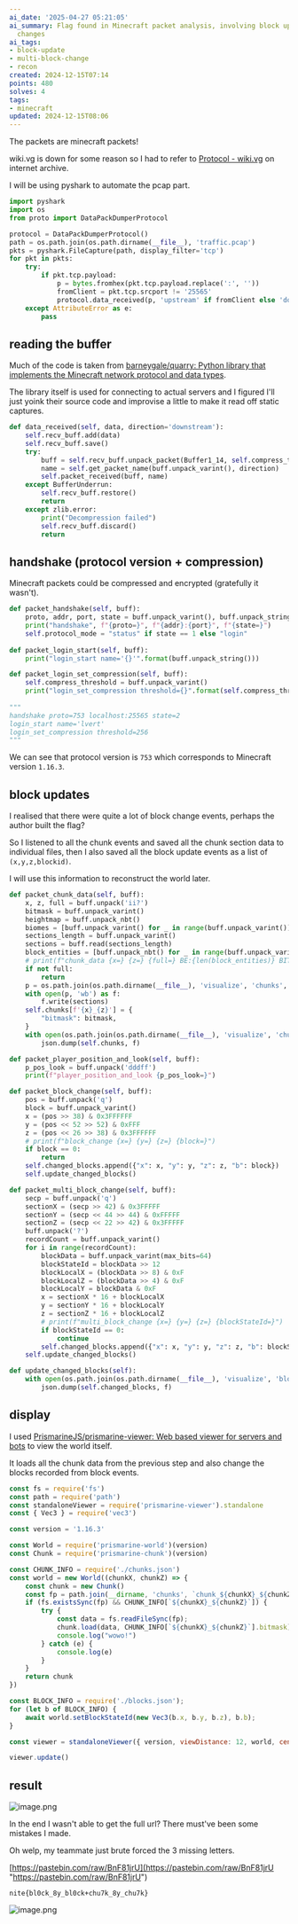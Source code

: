 ```yaml
---
ai_date: '2025-04-27 05:21:05'
ai_summary: Flag found in Minecraft packet analysis, involving block updates and multi-block
  changes
ai_tags:
- block-update
- multi-block-change
- recon
created: 2024-12-15T07:14
points: 480
solves: 4
tags:
- minecraft
updated: 2024-12-15T08:06
---
```


The packets are minecraft packets!

wiki.vg is down for some reason so I had to refer to [Protocol - wiki.vg](https://web.archive.org/web/20241129034846/https://wiki.vg/index.php?title=Protocol&oldid=16681#Multi_Block_Change) on internet archive.

I will be using pyshark to automate the pcap part.

```python [solve.py]
import pyshark
import os
from proto import DataPackDumperProtocol

protocol = DataPackDumperProtocol()
path = os.path.join(os.path.dirname(__file__), 'traffic.pcap')
pkts = pyshark.FileCapture(path, display_filter='tcp')
for pkt in pkts:
    try:
        if pkt.tcp.payload:
            p = bytes.fromhex(pkt.tcp.payload.replace(':', ''))
            fromClient = pkt.tcp.srcport != '25565'
            protocol.data_received(p, 'upstream' if fromClient else 'downstream')
    except AttributeError as e:
        pass
```

## reading the buffer

Much of the code is taken from [barneygale/quarry: Python library that implements the Minecraft network protocol and data types](https://github.com/barneygale/quarry).

The library itself is used for connecting to actual servers and I figured I'll just yoink their source code and improvise a little to make it read off static captures.

```python [proto.py]
def data_received(self, data, direction='downstream'):
	self.recv_buff.add(data)
	self.recv_buff.save()
	try:
		buff = self.recv_buff.unpack_packet(Buffer1_14, self.compress_threshold)
		name = self.get_packet_name(buff.unpack_varint(), direction)
		self.packet_received(buff, name)
	except BufferUnderrun:
		self.recv_buff.restore()
		return
	except zlib.error:
		print("Decompression failed")
		self.recv_buff.discard()
		return
```

## handshake (protocol version + compression)

Minecraft packets could be compressed and encrypted (gratefully it wasn't).

```python [proto.py]
def packet_handshake(self, buff):
	proto, addr, port, state = buff.unpack_varint(), buff.unpack_string(), buff.unpack("H"), buff.unpack_varint()
	print("handshake", f"{proto=}", f"{addr}:{port}", f"{state=}")
	self.protocol_mode = "status" if state == 1 else "login"
	
def packet_login_start(self, buff):
	print("login_start name='{}'".format(buff.unpack_string()))

def packet_login_set_compression(self, buff):
	self.compress_threshold = buff.unpack_varint()
	print("login_set_compression threshold={}".format(self.compress_threshold))
	
"""
handshake proto=753 localhost:25565 state=2
login_start name='lvert'
login_set_compression threshold=256
"""
```

We can see that protocol version is `753` which corresponds to Minecraft version `1.16.3`.
## block updates

I realised that there were quite a lot of block change events, perhaps the author built the flag?

So I listened to all the chunk events and saved all the chunk section data to individual files, then I also saved all the block update events as a list of `(x,y,z,blockid)`.

I will use this information to reconstruct the world later.

```python [proto.py]
def packet_chunk_data(self, buff):
	x, z, full = buff.unpack('ii?')
	bitmask = buff.unpack_varint()
	heightmap = buff.unpack_nbt()
	biomes = [buff.unpack_varint() for _ in range(buff.unpack_varint())]
	sections_length = buff.unpack_varint()
	sections = buff.read(sections_length)
	block_entities = [buff.unpack_nbt() for _ in range(buff.unpack_varint())]
	# print(f"chunk_data {x=} {z=} {full=} BE:{len(block_entities)} BIT:{bitmask}")
	if not full:
		return
	p = os.path.join(os.path.dirname(__file__), 'visualize', 'chunks', f"chunk_{x}_{z}")
	with open(p, 'wb') as f:
		f.write(sections)
	self.chunks[f'{x}_{z}'] = {
		"bitmask": bitmask,
	}
	with open(os.path.join(os.path.dirname(__file__), 'visualize', 'chunks.json'), 'w') as f:
		json.dump(self.chunks, f)

def packet_player_position_and_look(self, buff):
	p_pos_look = buff.unpack('dddff')
	print(f"player_position_and_look {p_pos_look=}")

def packet_block_change(self, buff):
	pos = buff.unpack('q')
	block = buff.unpack_varint()
	x = (pos >> 38) & 0x3FFFFFF
	y = (pos << 52 >> 52) & 0xFFF
	z = (pos << 26 >> 38) & 0x3FFFFFF
	# print(f"block_change {x=} {y=} {z=} {block=}")
	if block == 0:
		return
	self.changed_blocks.append({"x": x, "y": y, "z": z, "b": block})
	self.update_changed_blocks()

def packet_multi_block_change(self, buff):
	secp = buff.unpack('q')
	sectionX = (secp >> 42) & 0x3FFFFF
	sectionY = (secp << 44 >> 44) & 0xFFFFF
	sectionZ = (secp << 22 >> 42) & 0x3FFFFF
	buff.unpack('?')
	recordCount = buff.unpack_varint()
	for i in range(recordCount):
		blockData = buff.unpack_varint(max_bits=64)
		blockStateId = blockData >> 12
		blockLocalX = (blockData >> 8) & 0xF
		blockLocalZ = (blockData >> 4) & 0xF
		blockLocalY = blockData & 0xF
		x = sectionX * 16 + blockLocalX
		y = sectionY * 16 + blockLocalY
		z = sectionZ * 16 + blockLocalZ
		# print(f"multi_block_change {x=} {y=} {z=} {blockStateId=}")
		if blockStateId == 0:
			continue
		self.changed_blocks.append({"x": x, "y": y, "z": z, "b": blockStateId})
	self.update_changed_blocks()

def update_changed_blocks(self):
	with open(os.path.join(os.path.dirname(__file__), 'visualize', 'blocks.json'), 'w') as f:
		json.dump(self.changed_blocks, f)
```

## display

I used [PrismarineJS/prismarine-viewer: Web based viewer for servers and bots](https://github.com/PrismarineJS/prismarine-viewer) to view the world itself.

It loads all the chunk data from the previous step and also change the blocks recorded from block events.

```js [view.js]
const fs = require('fs')
const path = require('path')
const standaloneViewer = require('prismarine-viewer').standalone
const { Vec3 } = require('vec3')

const version = '1.16.3'

const World = require('prismarine-world')(version)
const Chunk = require('prismarine-chunk')(version)

const CHUNK_INFO = require('./chunks.json')
const world = new World((chunkX, chunkZ) => {
    const chunk = new Chunk()
    const fp = path.join(__dirname, 'chunks', `chunk_${chunkX}_${chunkZ}`);
    if (fs.existsSync(fp) && CHUNK_INFO[`${chunkX}_${chunkZ}`]) {
        try {
            const data = fs.readFileSync(fp);
            chunk.load(data, CHUNK_INFO[`${chunkX}_${chunkZ}`].bitmask)
            console.log("wowo!")
        } catch (e) {
            console.log(e)
        }
    }
    return chunk
})

const BLOCK_INFO = require('./blocks.json');
for (let b of BLOCK_INFO) {
    await world.setBlockStateId(new Vec3(b.x, b.y, b.z), b.b);
}

const viewer = standaloneViewer({ version, viewDistance: 12, world, center: new Vec3(273, 76.43021160700744, 395), port: 3000 });

viewer.update()
```

## result

![image.png](https://res.cloudinary.com/kumonochisanaka/image/upload/v1734265847/2024/12/3c21a4390a76d4a788e203775a2b0423.png)

In the end I wasn't able to get the full url? There must've been some mistakes I made.

Oh welp, my teammate just brute forced the 3 missing letters.

[https://pastebin.com/raw/BnF81jrU](https://pastebin.com/raw/BnF81jrU "https://pastebin.com/raw/BnF81jrU")

```flag
nite{bl0ck_8y_bl0ck+chu7k_8y_chu7k}
```

![image.png](https://res.cloudinary.com/kumonochisanaka/image/upload/v1734266032/2024/12/4015c5c5f80ca302a3d33e9d77a6ed98.png)